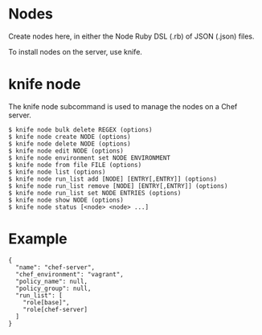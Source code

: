 # Nodes

Create nodes here, in either the Node Ruby DSL (.rb) of JSON (.json) files.

To install nodes on the server, use knife.

# knife node

The knife node subcommand is used to manage the nodes on a Chef server.

```
$ knife node bulk delete REGEX (options)
$ knife node create NODE (options)
$ knife node delete NODE (options)
$ knife node edit NODE (options)
$ knife node environment set NODE ENVIRONMENT
$ knife node from file FILE (options)
$ knife node list (options)
$ knife node run_list add [NODE] [ENTRY[,ENTRY]] (options)
$ knife node run_list remove [NODE] [ENTRY[,ENTRY]] (options)
$ knife node run_list set NODE ENTRIES (options)
$ knife node show NODE (options)
$ knife node status [<node> <node> ...]
```

# Example

```
{
  "name": "chef-server",
  "chef_environment": "vagrant",
  "policy_name": null,
  "policy_group": null,
  "run_list": [
    "role[base]",
    "role[chef-server]
  ]
}
```
